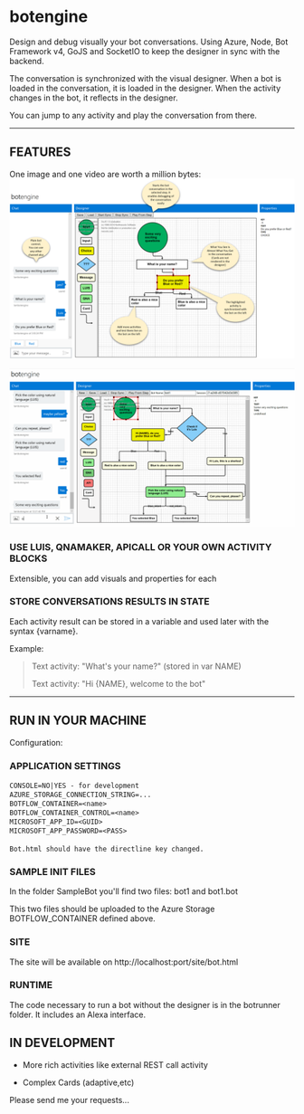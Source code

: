 # botengine

Design and debug visually your bot conversations. Using Azure, Node, Bot Framework v4, GoJS and SocketIO to keep the designer in sync with the backend.

The conversation is synchronized with the visual designer.
When a bot is loaded in the conversation, it is loaded in the designer. 
When the activity changes in the bot, it reflects in the designer.

You can jump to any activity and play the conversation from there.

----

## FEATURES

One image and one video are worth a million bytes:
![Features](/features.png "Features")

![Features](/featuresdemo.gif "Features Video")

### USE LUIS, QNAMAKER, APICALL OR YOUR OWN ACTIVITY BLOCKS

Extensible, you can add visuals and properties for each

### STORE CONVERSATIONS RESULTS IN STATE
Each activity result can be stored in a variable and used later with the syntax {varname}. 

Example:

>Text activity: "What's your name?" (stored in var NAME)
>
>Text activity: "Hi {NAME}, welcome to the bot"

----
## RUN IN YOUR MACHINE

Configuration: 

### APPLICATION SETTINGS

~~~~
CONSOLE=NO|YES - for development
AZURE_STORAGE_CONNECTION_STRING=...
BOTFLOW_CONTAINER=<name>
BOTFLOW_CONTAINER_CONTROL=<name>
MICROSOFT_APP_ID=<GUID>
MICROSOFT_APP_PASSWORD=<PASS>

Bot.html should have the directline key changed.
~~~~

### SAMPLE INIT FILES

In the folder SampleBot you'll find two files: bot1 and bot1.bot

This two files should be uploaded to the Azure Storage BOTFLOW_CONTAINER defined above.

### SITE

The site will be available on http://localhost:port/site/bot.html

### RUNTIME

The code necessary to run a bot without the designer is in the botrunner folder. It includes an Alexa interface.

## IN DEVELOPMENT

- More rich activities like external REST call activity

- Complex Cards (adaptive,etc)

Please send me your requests...